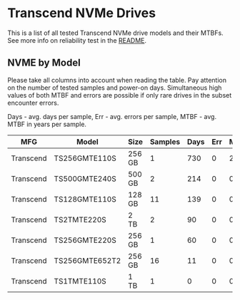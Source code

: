 Transcend NVMe Drives
=====================

This is a list of all tested Transcend NVMe drive models and their MTBFs. See more
info on reliability test in the [README](https://github.com/bsdhw/SMART).

NVME by Model
------------

Please take all columns into account when reading the table. Pay attention on the
number of tested samples and power-on days. Simultaneous high values of both MTBF
and errors are possible if only rare drives in the subset encounter errors.

Days - avg. days per sample,
Err  - avg. errors per sample,
MTBF - avg. MTBF in years per sample.

| MFG       | Model              | Size   | Samples | Days  | Err   | MTBF |
|-----------|--------------------|--------|---------|-------|-------|------|
| Transcend | TS256GMTE110S      | 256 GB | 1       | 730   | 0     | 2.00   |
| Transcend | TS500GMTE240S      | 500 GB | 2       | 214   | 0     | 0.59   |
| Transcend | TS128GMTE110S      | 128 GB | 11      | 139   | 0     | 0.38   |
| Transcend | TS2TMTE220S        | 2 TB   | 2       | 90    | 0     | 0.25   |
| Transcend | TS256GMTE220S      | 256 GB | 1       | 60    | 0     | 0.17   |
| Transcend | TS256GMTE652T2     | 256 GB | 16      | 11    | 0     | 0.03   |
| Transcend | TS1TMTE110S        | 1 TB   | 1       | 0     | 0     | 0.00   |
